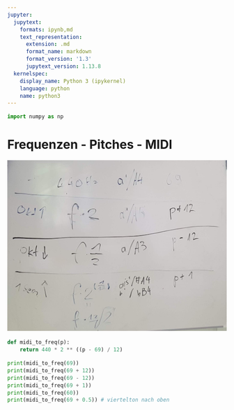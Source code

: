 ```yaml
---
jupyter:
  jupytext:
    formats: ipynb,md
    text_representation:
      extension: .md
      format_name: markdown
      format_version: '1.3'
      jupytext_version: 1.13.8
  kernelspec:
    display_name: Python 3 (ipykernel)
    language: python
    name: python3
---
```


```python
import numpy as np
```

# Frequenzen - Pitches - MIDI

![](../data/img/2022-05-03_02_freq_pitch_midi.jpg)

```python
def midi_to_freq(p):
    return 440 * 2 ** ((p - 69) / 12)
```

```python
print(midi_to_freq(69))
print(midi_to_freq(69 + 12))
print(midi_to_freq(69 - 12))
print(midi_to_freq(69 + 1))
print(midi_to_freq(60))
print(midi_to_freq(69 + 0.5)) # viertelton nach oben
```
